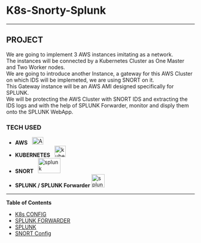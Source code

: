# K8s-Snorty-Splunk
_________________________________

## PROJECT 

We are going to implement 3 AWS instances imitating as a network. </br>
The instances will be connected by a Kubernetes Cluster as One Master and Two Worker nodes. </br>
We are going to introduce another Instance, a gateway for this AWS Cluster on which IDS will be implemeted, we are using SNORT on it. </br>
This Gateway instance will be an AWS AMI designed specifically for SPLUNK. </br>
We will be protecting the AWS Cluster with SNORT IDS and extracting the IDS logs and with the help of SPLUNK Forwarder, monitor and disply them onto the SPLUNK WebApp. </br>



### TECH USED

- **AWS** &nbsp; <a
href="https://aws.amazon.com/" target="_blank" rel="noreferrer"> <img src="https://upload.wikimedia.org/wikipedia/commons/thumb/9/93/Amazon_Web_Services_Logo.svg/1280px-Amazon_Web_Services_Logo.svg.png" alt="AWS" width="30" height="20"/> </a></br>
- **KUBERNETES** &nbsp; <a href="https://kubernetes.io/" target="_blank" rel="noreferrer"> <img src="https://www.vectorlogo.zone/logos/kubernetes/kubernetes-icon.svg" alt="kubernetes" width="30" height="30"/> </a> </br>
- **SNORT** &nbsp; <a href="https://www.splunk.com/" target="_blank" rel="noreferrer"> <img src="https://upload.wikimedia.org/wikipedia/en/3/3a/Snort_ids_logo.png" alt="splunk" width="60" height="40"/> </a> </br>
- **SPLUNK / SPLUNK Forwarder** <a href="https://www.snort.org/" target="_blank" rel="noreferrer"> <img src="https://www.splunk.com/content/dam/splunk2/images/2020-splunk-planet.svg" alt="splunk" width="35" height="35"/> </a></br>

___________________________________________________

**Table of Contents**

<!--ts-->
* [K8s CONFIG](https://github.com/TheOneOh1/K8s-Snorty-Splunk/blob/main/k8s.md#k8s-config)
* [SPLUNK FORWARDER](https://github.com/TheOneOh1/K8s-Snorty-Splunk/blob/main/SplunkForwarder.md#splunk-forwarder)
* [SPLUNK](https://github.com/TheOneOh1/K8s-Snorty-Splunk/blob/main/splunk-snort.md#splunk)
* [SNORT Config](https://github.com/TheOneOh1/K8s-Snorty-Splunk/blob/main/splunk-snort.md#install-snort-on-this-machine)
<!--te-->
